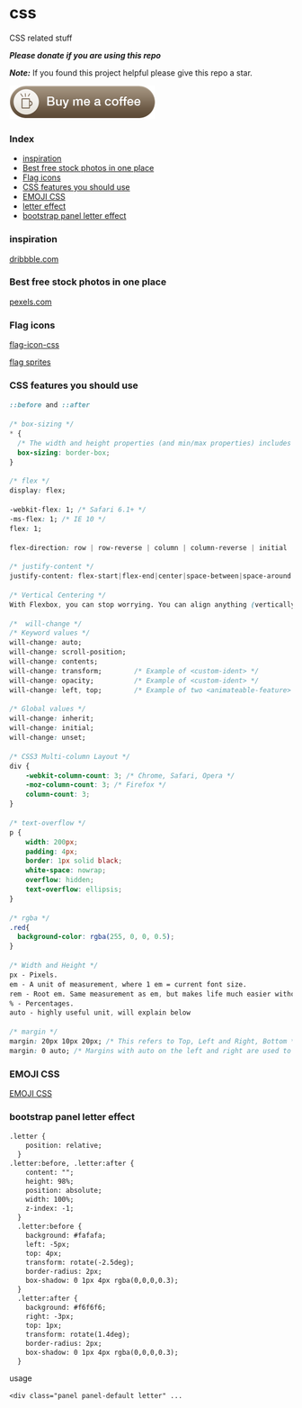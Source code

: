 # css
CSS related stuff

***Please donate if you are using this repo***

***Note:*** If you found this project helpful please give this repo a star.

<a href="https://www.paypal.com/cgi-bin/webscr?cmd=_s-xclick&hosted_button_id=C2HFZWSUPV47Q" target="_blank">
  <img src="https://raw.githubusercontent.com/Blah2014/phonegap-inmobi-plugin/gh-pages/images/BuymeaCoffee.png" border="0" name="submit" alt="PayPal - The safer, easier way to pay online!" />
</a>


### Index
* [inspiration](#user-content-inspiration)
* [Best free stock photos in one place](#user-content-best-free-stock-photos-in-one-place)
* [Flag icons](#user-content-flag-icons)
* [CSS features you should use](#user-content-css-features-you-should-use)
* [EMOJI CSS](#user-content-emoji-css)
* [letter effect](https://codepen.io/mlms13/pen/LKFoy)
* [bootstrap panel letter effect](#bootstrap-panel-letter-effect)

### inspiration
[dribbble.com](https://dribbble.com/)

### Best free stock photos in one place
[pexels.com](https://www.pexels.com/)

### Flag icons
[flag-icon-css](http://flag-icon-css.lip.is/)

[flag sprites](https://www.flag-sprites.com/)

### CSS features you should use
```css
::before and ::after

/* box-sizing */
* {
  /* The width and height properties (and min/max properties) includes content, padding and border, but not the margin */
  box-sizing: border-box;
}

/* flex */
display: flex;

-webkit-flex: 1; /* Safari 6.1+ */
-ms-flex: 1; /* IE 10 */ 
flex: 1;

flex-direction: row | row-reverse | column | column-reverse | initial

/* justify-content */
justify-content: flex-start|flex-end|center|space-between|space-around|initial|inherit;

/* Vertical Centering */
With Flexbox, you can stop worrying. You can align anything (vertically or horizontally) quite painlessly with the align-items, align-self, and justify-content properties.

/*  will-change */
/* Keyword values */
will-change: auto;
will-change: scroll-position;
will-change: contents;
will-change: transform;        /* Example of <custom-ident> */
will-change: opacity;          /* Example of <custom-ident> */
will-change: left, top;        /* Example of two <animateable-feature> */

/* Global values */
will-change: inherit;
will-change: initial;
will-change: unset;

/* CSS3 Multi-column Layout */
div {
    -webkit-column-count: 3; /* Chrome, Safari, Opera */
    -moz-column-count: 3; /* Firefox */
    column-count: 3;
}

/* text-overflow */
p {
    width: 200px;
    padding: 4px;
    border: 1px solid black;
    white-space: nowrap;
    overflow: hidden;
    text-overflow: ellipsis;
}

/* rgba */
.red{
  background-color: rgba(255, 0, 0, 0.5);
}

/* Width and Height */
px - Pixels.
em - A unit of measurement, where 1 em = current font size.
rem - Root em. Same measurement as em, but makes life much easier without the inheritance problem
% - Percentages.
auto - highly useful unit, will explain below

/* margin */
margin: 20px 10px 20px; /* This refers to Top, Left and Right, Bottom */
margin: 0 auto; /* Margins with auto on the left and right are used to center an element with a display value of block */


```

### EMOJI CSS
[EMOJI CSS](https://github.com/afeld/emoji-css/)

### bootstrap panel letter effect
```
.letter {
    position: relative;
  }
.letter:before, .letter:after {
    content: "";
    height: 98%;
    position: absolute;
    width: 100%;
    z-index: -1;
  }
  .letter:before {
    background: #fafafa;
    left: -5px;
    top: 4px;
    transform: rotate(-2.5deg);
    border-radius: 2px;
    box-shadow: 0 1px 4px rgba(0,0,0,0.3);
  }
  .letter:after {
    background: #f6f6f6;
    right: -3px;
    top: 1px;
    transform: rotate(1.4deg);
    border-radius: 2px;
    box-shadow: 0 1px 4px rgba(0,0,0,0.3);
  }
```
usage
```
<div class="panel panel-default letter" ...
```
